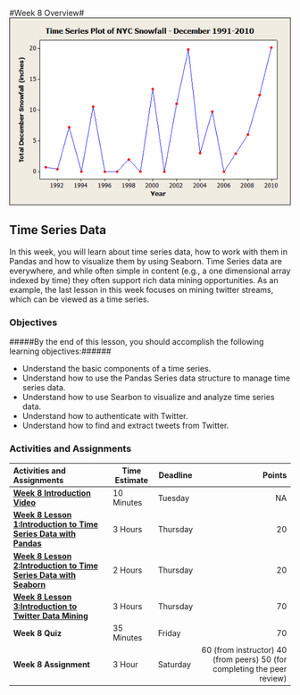 #Week 8 Overview#
![NYC snow time series](nycsnowfall.jpg)
## Time Series Data ##

In this week, you will learn about time series data, how to work with them in Pandas and how to visualize them by using Seaborn. Time Series data are everywhere, and while often simple in content (e.g., a one dimensional array indexed by time) they often support rich data mining opportunities. As an example, the last lesson in this week focuses on mining twitter streams, which can be viewed as a time series.

### Objectives ###

#####By the end of this lesson, you should accomplish the following learning objectives:######

- Understand the basic components of a time series.
- Understand how to use the Pandas Series data structure to manage time series data.
- Understand how to use Searbon to visualize and analyze time series data.
- Understand how to authenticate with Twitter.
- Understand how to find and extract tweets  from Twitter.


### Activities and Assignments ###

|Activities and Assignments | Time Estimate | Deadline | Points|
|:------| -----|-------|----------:|
|**[Week 8 Introduction Video](https://mediaspace.illinois.edu/media/Week+Eight/1_hib4j232)**|10 Minutes|Tuesday|NA|
|**[Week 8 Lesson 1:Introduction to Time Series Data with Pandas](lesson1.md)**| 3 Hours |Thursday| 20|
|**[Week 8 Lesson 2:Introduction to Time Series Data with Seaborn](lesson2.md)**| 2 Hours | Thursday | 20 |
|**[Week 8 Lesson 3:Introduction to Twitter Data Mining](lesson3.md)**| 3 Hours | Thursday| 70 |
|**Week 8 Quiz**| 35 Minutes | Friday | 70|
|**Week 8 Assignment**| 3 Hour | Saturday | 60 (from instructor) 40 (from peers) 50 (for completing the peer review) | 

